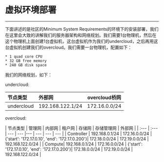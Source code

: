 # 虚拟环境部署

---

下面讲述的是社区的Minimum System Requirements的环境下的安装部署，我们在这里会大致的讲解我们的服务器架构和网络规划。我们需要1台物理机，然后在这个物理机上面创建1台虚拟机，这台虚拟机作为我们的undercloud，之后再用这台虚拟机创建我们的overcloud。我们需要一台物理机，配置如下：

```
* 1 quad core CPU
* 32 GB free memory
* 240 GB disk space
```

我们的网络规划，如下：

undercloud:

| 节点类型 | 外部网 | overcloud桥网 |
| :--- | :--- | --- |
| undercloud | 192.168.122.1/24 | 172.16.0.0/24 |

overcloud:

| 节点类型 | 管理网 | 内部网 | 租户网 | 存储网 | 存储管理网 | 外部网 |
| :--- | :--- | --- | --- |--- | --- | --- | --- |
| Controller | 192.168.0.1/24 | 172.16.0.0/24 | {'start': '172.17.0.10', 'end': '172.17.0.200'}| 172.18.0.0/24 | 172.19.0.0/24 | 192.168.122.0/24 |
| Compute| 192.168.0.1/24 | 172.16.0.0/24 | {'start': '172.17.0.10', 'end': '172.17.0.200'}| 172.18.0.0/24 | 172.19.0.0/24 | 192.168.122.0/24 |




